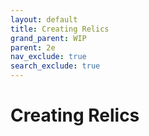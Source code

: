 ```yaml
---
layout: default
title: Creating Relics
grand_parent: WIP
parent: 2e
nav_exclude: true
search_exclude: true
---
```


# Creating Relics